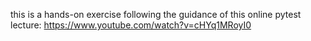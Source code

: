 this is a hands-on exercise following the guidance of this online pytest lecture: https://www.youtube.com/watch?v=cHYq1MRoyI0
